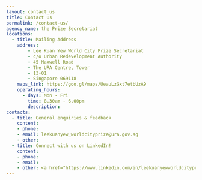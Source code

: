 ```yaml
---
layout: contact_us
title: Contact Us
permalink: /contact-us/
agency_name: the Prize Secretariat
locations:
  - title: Mailing Address
    address:
        - Lee Kuan Yew World City Prize Secretariat
        - c/o Urban Redevelopment Authority
        - 45 Maxwell Road
        - The URA Centre, Tower
        - 13-01
        - Singapore 069118
    maps_link: https://goo.gl/maps/UeauLzGxt7etbUzA9
    operating_hours:
      - days: Mon - Fri
        time: 8.30am - 6.00pm
        description: 
contacts:
  - title: General enquiries & feedback
    content:
    - phone:  
    - email: leekuanyew_worldcityprize@ura.gov.sg
    - other: 
  - title: Connect with us on LinkedIn!
    content:
    - phone: 
    - email: 
    - other: <a href="https://www.linkedin.com/in/leekuanyewworldcityprize/"><u>LinkedIn</u></a>
---
```

